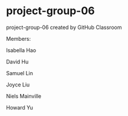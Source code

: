# project-group-06
project-group-06 created by GitHub Classroom

Members:

Isabella Hao

David Hu

Samuel Lin

Joyce Liu

Niels Mainville

Howard Yu
